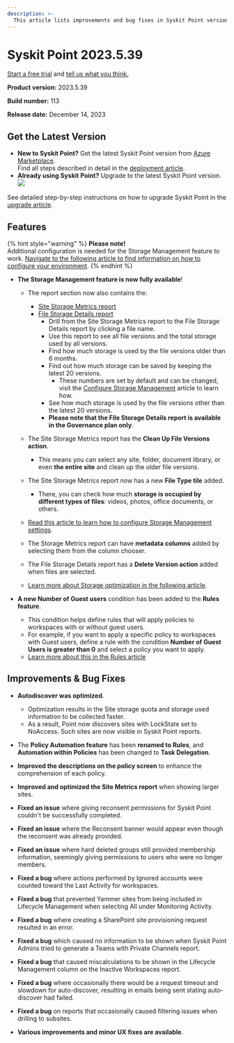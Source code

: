```yaml
---
description: >-
  This article lists improvements and bug fixes in Syskit Point version 2023.5.39.113
---
```


# Syskit Point 2023.5.39

[Start a free trial](https://www.syskit.com/products/point/free-trial/) and [tell us what you think.](https://www.syskit.com/company/contact-us/)

**Product version:** 2023.5.39

**Build number:** 113

**Release date:** December 14, 2023

## Get the Latest Version

* **New to Syskit Point?** Get the latest Syskit Point version from [Azure Marketplace](https://azuremarketplace.microsoft.com/en-us/marketplace/apps/syskitltd.syskit\_point).\
  Find all steps described in detail in the [deployment article](../../../set-up-point-data-center/deployment/deploy-syskit-point.md).
* **Already using Syskit Point?** Upgrade to the latest Syskit Point version.\
  [![](https://aka.ms/deploytoazurebutton)](https://portal.azure.com/#create/Microsoft.Template/uri/https%3A%2F%2Fsyskitassetsstorage.blob.core.windows.net%2Fpoint%2FARMTemplates%2FPointUpdateDeploy%2FPointUpdateTemplate.json)

See detailed step-by-step instructions on how to upgrade Syskit Point in the [upgrade article](../../../set-up-point-data-center/deployment/upgrade-syskit-point.md).

## Features

{% hint style="warning" %}
**Please note!**\
Additional configuration is needed for the Storage Management feature to work.
[Navigate to the following article to find information on how to configure your environment](../../../configuration/configure-point-for-storage-management.md).
{% endhint %}

* **The Storage Management feature is now fully available**!
  * The report section now also contains the: 
    * [Site Storage Metrics report](../../../storage-management/storage-reports.md#site-storage-metrics) 
    * [File Storage Details report](../../../storage-management/storage-reports.md#file-storage-details)
      * Drill from the Site Storage Metrics report to the File Storage Details report by clicking a file name.
      * Use this report to see all file versions and the total storage used by all versions.
      * Find how much storage is used by the file versions older than 6 months.
      * Find out how much storage can be saved by keeping the latest 20 versions.
        * These numbers are set by default and can be changed, visit the [Configure Storage Management](../../../configuration/configure-storage-management.md) article to learn how.
      * See how much storage is used by the file versions other than the latest 20 versions. 
      * **Please note that the File Storage Details report is available in the Governance plan only**.

  * The Site Storage Metrics report has the **Clean Up File Versions action**. 
    * This means you can select any site, folder, document library, or even **the entire site** and clean up the older file versions.
  * The Site Storage Metrics report now has a new **File Type tile** added. 
    * There, you can check how much **storage is occupied by different types of files**: videos, photos, office documents, or others.
  * [Read this article to learn how to configure Storage Management settings](../../../configuration/configure-storage-management.md).
  * The Storage Metrics report can have **metadata columns** added by selecting them from the column chooser. 
  * The File Storage Details report has a **Delete Version action** added when files are selected. 
  * [Learn more about Storage optimization in the following article](../../../reporting/storage-management/storage-management.md).

* **A new Number of Guest users** condition has been added to the **Rules feature**.
  * This condition helps define rules that will apply policies to workspaces with or without guest users.
  * For example, if you want to apply a specific policy to workspaces with Guest users, define a rule with the condition __Number of Guest Users is greater than 0__ and select a policy you want to apply. 
  * [Learn more about this in the Rules article](../../../governance-and-automation/automated-workflows/policy-automation.md)


## Improvements & Bug Fixes

* **Autodiscover was optimized**.
  * Optimization results in the Site storage quota and storage used information to be collected faster.
  * As a result, Point now discovers sites with LockState set to NoAccess. Such sites are now visible in Syskit Point reports.

* The **Policy Automation feature** has been **renamed to Rules**, and **Automation within Policies** has been changed to **Task Delegation**. 

* **Improved the descriptions on the policy screen** to enhance the comprehension of each policy.

* **Improved and optimized the Site Metrics report** when showing larger sites.

* **Fixed an issue** where giving reconsent permissions for Syskit Point couldn't be successfully completed.

* **Fixed an issue** where the Reconsent banner would appear even though the reconsent was already provided.

* **Fixed an issue** where hard deleted groups still provided membership information, seemingly giving permissions to users who were no longer members.

* **Fixed a bug** where actions performed by Ignored accounts were counted toward the Last Activity for workspaces. 

* **Fixed a bug** that prevented Yammer sites from being included in Lifecycle Management when selecting All under Monitoring Activity. 

* **Fixed a bug** where creating a SharePoint site provisioning request resulted in an error.

* **Fixed a bug** which caused no information to be shown when Syskit Point Admins tried to generate a Teams with Private Channels report.

* **Fixed a bug** that caused miscalculations to be shown in the Lifecycle Management column on the Inactive Workspaces report.

* **Fixed a bug** where occasionally there would be a request timeout and slowdown for auto-discover, resulting in emails being sent stating auto-discover had failed.

* **Fixed a bug** on reports that occasionally caused filtering issues when drilling to subsites.

* **Various improvements and minor UX fixes are available**.